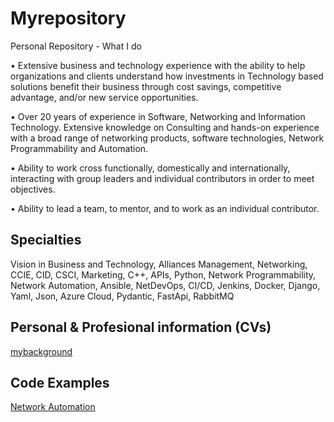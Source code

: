 
# Myrepository

Personal Repository - What I do

• Extensive business and technology experience with the ability to help organizations and clients understand how investments in Technology based solutions benefit their business through cost savings, competitive advantage, and/or new service opportunities.

• Over 20 years of experience in Software, Networking and Information Technology. Extensive knowledge on Consulting and hands-on experience with a broad range of networking products, software technologies, Network Programmability and Automation.

• Ability to work cross functionally, domestically and internationally, interacting with group leaders and individual contributors in order to meet objectives.

• Ability to lead a team, to mentor, and to work as an individual contributor.

## Specialties

Vision in Business and Technology,
Alliances Management,
Networking,
CCIE, CID, CSCI,
Marketing,
C++,
APIs,
Python,
Network Programmability,
Network Automation,
Ansible,
NetDevOps,
CI/CD,
Jenkins,
Docker,
Django,
Yaml,
Json,
Azure Cloud,
Pydantic,
FastApi,
RabbitMQ

## Personal & Profesional information (CVs)

[mybackground](https://github.com/escrimaglia/myrepo/tree/main/Mybackground)

## Code Examples

[Network Automation](https://github.com/escrimaglia/myrepo/tree/main/Network%20Programmability)

